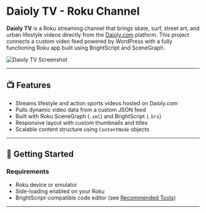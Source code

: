 # Daioly TV - Roku Channel

**Daioly TV** is a Roku streaming channel that brings skate, surf, street art, and urban lifestyle videos directly from the 
[Daioly.com](https://daioly.com) platform. This project connects a custom video feed powered by WordPress with a fully functioning Roku app built using BrightScript and SceneGraph.

![Daioly TV Screenshot](https://daioly.com/image.jpg)

---

## 📺 Features

- Streams lifestyle and action sports videos hosted on Daioly.com
- Pulls dynamic video data from a custom JSON feed
- Built with Roku SceneGraph (`.xml`) and BrightScript (`.brs`)
- Responsive layout with custom thumbnails and titles
- Scalable content structure using `ContentNode` objects

---

## 🚀 Getting Started

### Requirements

- Roku device or emulator
- Side-loading enabled on your Roku
- BrightScript-compatible code editor (see [Recommended Tools](#-recommended-tools))

---